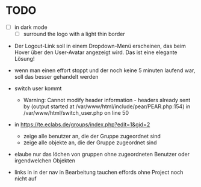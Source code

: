 # TODO

- [ ] in dark mode
    - [ ] surround the logo with a light thin border

- Der Logout-Link soll in einem Dropdown-Menü erscheinen, das beim Hover über den User-Avatar angezeigt wird. Das ist eine elegante Lösung!

- wenn man einen effort stoppt und der noch keine 5 minuten laufend war, soll das besser gehandelt werden

- switch user kommt
  - Warning: Cannot modify header information - headers already sent by (output started at /var/www/html/include/pear/PEAR.php:154) in /var/www/html/switch_user.php on line 50

- in https://te.eclabs.de/groups/index.php?edit=1&gid=2 
  - zeige alle benutzer an, die der Gruppe zugeordnet sind
  - zeige alle objekte an, die der Gruppe zugeordnet sind

- elaube nur das löchen von gruppen ohne zugeordneten Benutzer oder irgendwelchen Objekten

- links in in der nav in Bearbeitung tauchen effords ohne Project noch nicht auf

